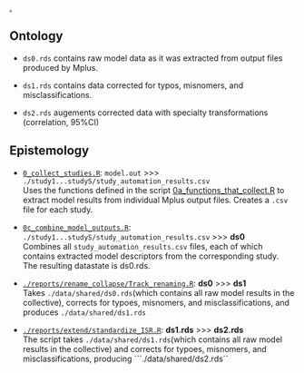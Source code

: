 [.](https://github.com/IALSA/IALSA-2015-Portland/edit/master/data/shared/README.md)   

## Ontology

- ```ds0.rds``` contains raw model data as it was extracted from output files produced by Mplus. 

- ```ds1.rds``` contains data corrected for typos, misnomers, and misclassifications.


- ```ds2.rds``` augements corrected data with specialty transformations (correlation, 95%CI)


## Epistemology

- [```0_collect_studies.R```](https://github.com/IALSA/IALSA-2015-Portland/blob/master/scripts/0_collect_studies.R): ```model.out```  >>>  ```./study1...studyS/study_automation_results.csv```  
Uses the functions defined in the script [0a_functions_that_collect.R](https://github.com/IALSA/IALSA-2015-Portland/blob/master/scripts/0a_functions_that_collect.R) to extract model results from individual Mplus output files. Creates a ```.csv``` file for each study. 


- [```0c_combine_model_outputs.R```](https://github.com/IALSA/IALSA-2015-Portland/blob/master/scripts/1_combine_model_outputs.R): ```./study1...studyS/study_automation_results.csv```   >>>  **ds0**  
Combines all ```study_automation_results.csv``` files, each of which contains extracted model descriptors from the corresponding study.  The resulting datastate is ds0.rds.


- [```./reports/rename_collapse/Track_renaming.R```](https://github.com/IALSA/IALSA-2015-Portland/blob/master/reports/rename_collapse/Track_renaming.R): **ds0**  >>>  **ds1**   
Takes ```./data/shared/ds0.rds```(which contains all raw model results in the collective),  corrects for typoes, misnomers, and misclassifications, and  produces ```./data/shared/ds1.rds```


- [```./reports/extend/standardize_ISR.R```](https://github.com/IALSA/IALSA-2015-Portland/blob/master/reports/extend/standardize_ISR.R): **ds1.rds**  >>>  **ds2.rds**    
The script takes ```./data/shared/ds1.rds```(which contains all raw model results in the collective) and corrects for typoes, misnomers, and misclassifications, producing ```./data/shared/ds2.rds``

 




